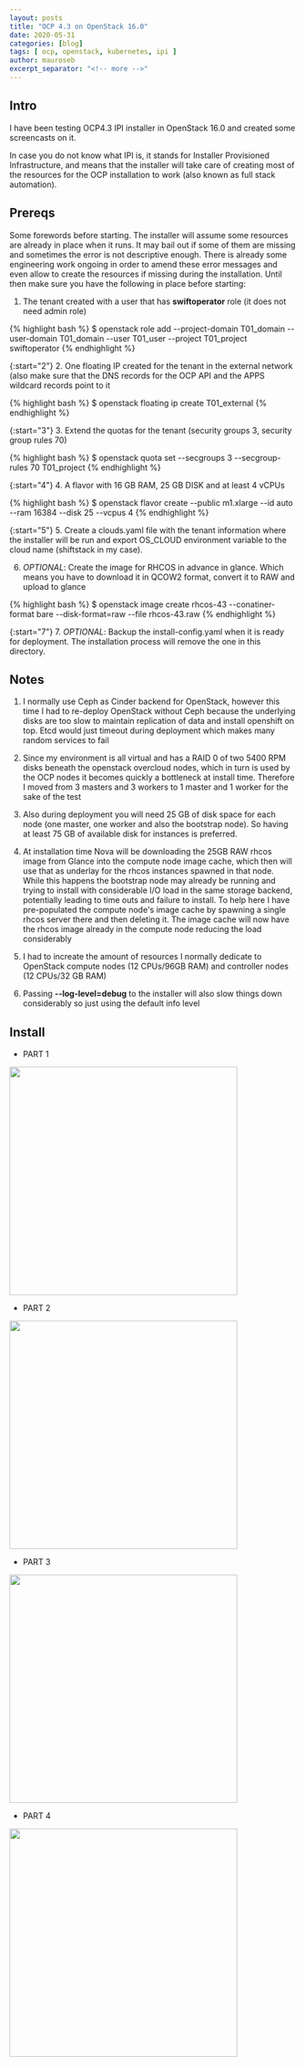 ```yaml
---
layout: posts
title: "OCP 4.3 on OpenStack 16.0"
date: 2020-05-31
categories: [blog]
tags: [ ocp, openstack, kubernetes, ipi ]
author: mauroseb
excerpt_separator: "<!-- more -->"
---
```


## Intro

I have been testing OCP4.3 IPI installer in OpenStack 16.0 and created some screencasts on it.

In case you do not know what IPI is, it stands for Installer Provisioned Infrastructure, and means that the installer will take care of creating most
of the resources for the OCP installation to work (also known as full stack automation).


## Prereqs

Some forewords before starting.
The installer will assume some resources are already in place when it runs. It may bail out if some of them are missing and sometimes the error is not descriptive enough.
There is already some engineering work ongoing in order to amend these error messages and even allow to create the resources if missing during the installation.
Until then make sure you have the following in place before starting:

1. The tenant created with a user that has __swiftoperator__ role (it does not need admin role)
  
  {% highlight bash %}
  $ openstack role add --project-domain T01_domain --user-domain T01_domain --user T01_user --project T01_project     swiftoperator
  {% endhighlight %}

{:start="2"}
2. One floating IP created for the tenant in the external network (also make sure that the DNS records for the OCP API and the APPS wildcard records point to it
  
  {% highlight bash %}
  $ openstack floating ip create T01_external
  {% endhighlight %}

{:start="3"}
3. Extend the quotas for the tenant (security groups 3, security group rules 70)
   
  {% highlight bash %}
  $ openstack quota set --secgroups 3 --secgroup-rules 70 T01_project
  {% endhighlight %}

{:start="4"}
4. A flavor with 16 GB RAM, 25 GB DISK and at least 4 vCPUs
  
  {% highlight bash %}
  $ openstack flavor create --public m1.xlarge --id auto --ram 16384 --disk 25 --vcpus 4
  {% endhighlight %}

{:start="5"}
5. Create a clouds.yaml file with the tenant information where the installer will be run and export OS_CLOUD environment variable to the cloud name (shiftstack in my case).

6. _OPTIONAL_: Create the image for RHCOS in advance in glance. Which means you have to download it in QCOW2 format, convert it to RAW and upload to glance
  
  {% highlight bash %}
  $ openstack image create rhcos-43 --conatiner-format bare --disk-format=raw --file  rhcos-43.raw
  {% endhighlight %}

{:start="7"}
7. _OPTIONAL_: Backup the install-config.yaml when it is ready for deployment. The installation process will remove the one in this directory.



## Notes

1. I normally use Ceph as Cinder backend for OpenStack, however this time I had to re-deploy OpenStack without Ceph because the underlying disks are too slow to maintain replication of data and install openshift on top. Etcd would just timeout during deployment which makes many random services to fail

2. Since my environment is all virtual and has a RAID 0 of two 5400 RPM disks beneath the openstack overcloud nodes, which in turn is used by the OCP nodes it becomes quickly a bottleneck at install time. Therefore I moved from 3 masters and 3 workers to 1 master and 1 worker for the sake of the test

3. Also during deployment you will need 25 GB of disk space for each node (one master, one worker and also the bootstrap node). So having at least 75 GB of available disk for instances is preferred.

4. At installation time Nova will be downloading the 25GB RAW rhcos image from Glance into the compute node image cache, which then will use that as underlay for the rhcos instances spawned in that node. While this happens the bootstrap node may already be running and trying to install with considerable I/O load in the same storage backend, potentially leading to time outs and failure to install. To help here I have pre-populated the compute node's image cache by spawning a single rhcos server there and then deleting it. The image cache will now have the rhcos image already in the compute node reducing the load considerably

5. I had to increate the amount of resources I normally dedicate to OpenStack compute nodes (12 CPUs/96GB RAM) and controller nodes (12 CPUs/32 GB RAM)

6. Passing __--log-level=debug__ to the installer will also slow things down considerably so just using the default info level


## Install

  - PART 1 <br/>
  
  
<a href="https://asciinema.org/a/UKMV4e28IVgfbUbvSf7EKCr8O?speed=2&theme=tango"><img src="https://asciinema.org/a/UKMV4e28IVgfbUbvSf7EKCr8O.png" width="400"/></a>


  - PART 2 <br/>
  
  
<a href="https://asciinema.org/a/2v7MlzyREfsU4S00mLHFe5vjP?speed=2&theme=tango"><img src="https://asciinema.org/a/2v7MlzyREfsU4S00mLHFe5vjP.png" width="400"/></a>


  - PART 3 <br/>
  
  
<a href="https://asciinema.org/a/2W7lnuvonF31lR5WLWCwTmadO?speed=2&theme=tango"><img src="https://asciinema.org/a/2W7lnuvonF31lR5WLWCwTmadO.png" width="400"/></a>


  - PART 4 <br/>
  
  
<a href="https://asciinema.org/a/xxZX3jzXqPIMhy7k9F822oQHn?speed=2&theme=tango"><img src="https://asciinema.org/a/xxZX3jzXqPIMhy7k9F822oQHn.png" width="400"/></a>
